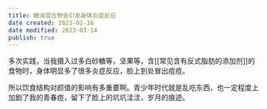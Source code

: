 ```yaml
---
title: 糖油混合物会引发身体炎症反应
date created: 2023-02-16
date modified: 2023-03-14
publish: true
---
```


多次实践，当我摄入过多白砂糖等，坚果等，含[[常见含有反式脂肪的添加剂]]的食物时，身体明显多了很多炎症反应，脸上到处冒出痘痘。

所以饮食结构对颜值的影响有多重要啊。青少年时代就是乱吃东西，也一定程度上加剧了我的青春痘，留下了脸上的坑坑洼洼，岁月的痕迹。